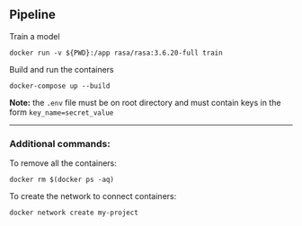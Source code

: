 ## Pipeline
Train a model
```
docker run -v ${PWD}:/app rasa/rasa:3.6.20-full train
```
Build and run the containers
```
docker-compose up --build
```
**Note:** the `.env` file must be on root directory and must contain keys in the form `key_name=secret_value`

---
### Additional commands:
To remove all the containers:
```
docker rm $(docker ps -aq)
```

To create the network to connect containers:
```
docker network create my-project
```
